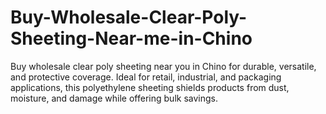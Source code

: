 # Buy-Wholesale-Clear-Poly-Sheeting-Near-me-in-Chino
Buy wholesale clear poly sheeting near you in Chino for durable, versatile, and protective coverage. Ideal for retail, industrial, and packaging applications, this polyethylene sheeting shields products from dust, moisture, and damage while offering bulk savings.
